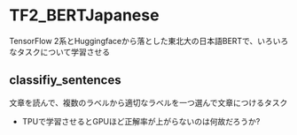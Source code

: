# TF2_BERTJapanese

TensorFlow 2系とHuggingfaceから落とした東北大の日本語BERTで、いろいろなタスクについて学習させる

## classifiy_sentences

文章を読んで、複数のラベルから適切なラベルを一つ選んで文章につけるタスク

* TPUで学習させるとGPUほど正解率が上がらないのは何故だろうか?
